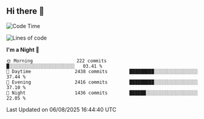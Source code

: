 ## Hi there 👋

<!--
**Wangmerlyn/Wangmerlyn** is a ✨ _special_ ✨ repository because its `README.md` (this file) appears on your GitHub profile.

Here are some ideas to get you started:

- 🔭 I’m currently working on ...
- 🌱 I’m currently learning ...
- 👯 I’m looking to collaborate on ...
- 🤔 I’m looking for help with ...
- 💬 Ask me about ...
- 📫 How to reach me: ...
- 😄 Pronouns: ...
- ⚡ Fun fact: ...
-->
<!--START_SECTION:waka-->
![Code Time](http://img.shields.io/badge/Code%20Time-472%20hrs%2024%20mins-blue)

![Lines of code](https://img.shields.io/badge/From%20Hello%20World%20I%27ve%20Written-41.1%20million%20lines%20of%20code-blue)

**I'm a Night 🦉** 

```text
🌞 Morning                222 commits         █░░░░░░░░░░░░░░░░░░░░░░░░   03.41 % 
🌆 Daytime                2438 commits        █████████░░░░░░░░░░░░░░░░   37.44 % 
🌃 Evening                2416 commits        █████████░░░░░░░░░░░░░░░░   37.10 % 
🌙 Night                  1436 commits        ██████░░░░░░░░░░░░░░░░░░░   22.05 % 
```



 Last Updated on 06/08/2025 16:44:40 UTC
<!--END_SECTION:waka-->
